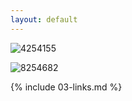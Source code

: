 ```yaml
---
layout: default
---
```


![4254155](https://octodex.github.com/images/yaktocat.png)



![8254682](https://octodex.github.com/images/yaktocat.png) 



{% include 03-links.md %}

